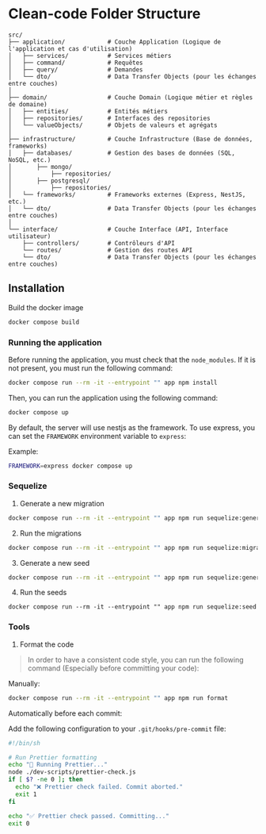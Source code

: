 # Clean-code Folder Structure

```plaintext
src/
├── application/            # Couche Application (Logique de l'application et cas d'utilisation)
│   ├── services/           # Services métiers
│   ├── command/            # Requêtes
│   ├── query/              # Demandes
│   └── dto/                # Data Transfer Objects (pour les échanges entre couches)
│
├── domain/                 # Couche Domain (Logique métier et règles de domaine)
│   ├── entities/           # Entités métiers
│   ├── repositories/       # Interfaces des repositories
│   └── valueObjects/       # Objets de valeurs et agrégats
│
├── infrastructure/         # Couche Infrastructure (Base de données, frameworks)
│   ├── databases/          # Gestion des bases de données (SQL, NoSQL, etc.)  
│       ├── mongo/  
│           ├── repositories/  
│       ├── postgresql/  
│           ├── repositories/  
│   └── frameworks/         # Frameworks externes (Express, NestJS, etc.)
│   └── dto/                # Data Transfer Objects (pour les échanges entre couches)
│
└── interface/              # Couche Interface (API, Interface utilisateur)
    ├── controllers/        # Contrôleurs d'API
    └── routes/             # Gestion des routes API
    └── dto/                # Data Transfer Objects (pour les échanges entre couches)
```

## Installation

 Build the docker image

```sh
docker compose build
```

### Running the application

Before running the application, you must check that the `node_modules`. If it is not present, you must run the following command:
```sh
docker compose run --rm -it --entrypoint "" app npm install
```

Then, you can run the application using the following command:

```sh
docker compose up
```

By default, the server will use nestjs as the framework. To use express, you can set the `FRAMEWORK` environment variable to `express`:

Example:

```sh
FRAMEWORK=express docker compose up
```

### Sequelize

1. Generate a new migration
```sh
docker compose run --rm -it --entrypoint "" app npm run sequelize:generate:migration <migration-name>
```

2. Run the migrations
```sh
docker compose run --rm -it --entrypoint "" app npm run sequelize:migrate
```

3. Generate a new seed
```sh
docker compose run --rm -it --entrypoint "" app npm run sequelize:generate:seed <seed-name>
```

4. Run the seeds
```
docker compose run --rm -it --entrypoint "" app npm run sequelize:seed
```

### Tools

1. Format the code

> In order to have a consistent code style, you can run the following command (Especially before committing your code):

Manually:
```sh
docker compose run --rm -it --entrypoint "" app npm run format
```

Automatically before each commit:

Add the following configuration to your `.git/hooks/pre-commit` file:

```sh
#!/bin/sh

# Run Prettier formatting
echo "🎨 Running Prettier..."
node ./dev-scripts/prettier-check.js
if [ $? -ne 0 ]; then
  echo "❌ Prettier check failed. Commit aborted."
  exit 1
fi

echo "✅ Prettier check passed. Committing..."
exit 0
```